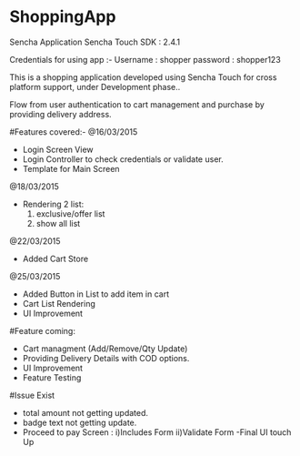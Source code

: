 # ShoppingApp
Sencha Application
Sencha Touch SDK : 2.4.1

Credentials for using app :-
Username : shopper
password : shopper123

This is a shopping application developed using Sencha Touch for cross platform support, under Development phase.. 

Flow from user authentication to cart management and purchase by providing delivery address.

#Features covered:-
@16/03/2015
- Login Screen View
- Login Controller to check credentials or validate  user.
- Template for Main Screen

@18/03/2015
- Rendering 2 list: 
  1) exclusive/offer list
  2) show all list

@22/03/2015
- Added Cart Store

@25/03/2015
- Added Button in List to add item in cart
- Cart List Rendering
- UI Improvement

#Feature coming:

- Cart managment (Add/Remove/Qty Update)
- Providing Delivery Details with COD options.
- UI Improvement
- Feature Testing

#Issue Exist
 - total amount not getting updated.
 - badge text not getting update.
 - Proceed to pay Screen :
    i)Includes Form
    ii)Validate Form
 -Final UI touch Up
